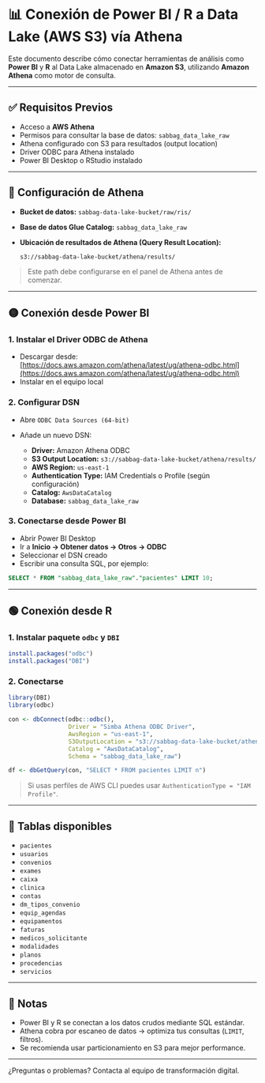 # 📊 Conexión de Power BI / R a Data Lake (AWS S3) vía Athena

Este documento describe cómo conectar herramientas de análisis como **Power BI** y **R** al Data Lake almacenado en **Amazon S3**, utilizando **Amazon Athena** como motor de consulta.

---

## ✅ Requisitos Previos

* Acceso a **AWS Athena**
* Permisos para consultar la base de datos: `sabbag_data_lake_raw`
* Athena configurado con S3 para resultados (output location)
* Driver ODBC para Athena instalado
* Power BI Desktop o RStudio instalado

---

## 🔌 Configuración de Athena

* **Bucket de datos:** `sabbag-data-lake-bucket/raw/ris/`
* **Base de datos Glue Catalog:** `sabbag_data_lake_raw`
* **Ubicación de resultados de Athena (Query Result Location):**

  ```
  s3://sabbag-data-lake-bucket/athena/results/
  ```

> Este path debe configurarse en el panel de Athena antes de comenzar.

---

## 🟡 Conexión desde Power BI

### 1. Instalar el Driver ODBC de Athena

* Descargar desde: [https://docs.aws.amazon.com/athena/latest/ug/athena-odbc.html](https://docs.aws.amazon.com/athena/latest/ug/athena-odbc.html)
* Instalar en el equipo local

### 2. Configurar DSN

* Abre `ODBC Data Sources (64-bit)`
* Añade un nuevo DSN:

  * **Driver:** Amazon Athena ODBC
  * **S3 Output Location:** `s3://sabbag-data-lake-bucket/athena/results/`
  * **AWS Region:** `us-east-1`
  * **Authentication Type:** IAM Credentials o Profile (según configuración)
  * **Catalog:** `AwsDataCatalog`
  * **Database:** `sabbag_data_lake_raw`

### 3. Conectarse desde Power BI

* Abrir Power BI Desktop
* Ir a **Inicio → Obtener datos → Otros → ODBC**
* Seleccionar el DSN creado
* Escribir una consulta SQL, por ejemplo:

```sql
SELECT * FROM "sabbag_data_lake_raw"."pacientes" LIMIT 10;
```

---

## 🟢 Conexión desde R

### 1. Instalar paquete `odbc` y `DBI`

```r
install.packages("odbc")
install.packages("DBI")
```

### 2. Conectarse

```r
library(DBI)
library(odbc)

con <- dbConnect(odbc::odbc(),
                 Driver = "Simba Athena ODBC Driver",
                 AwsRegion = "us-east-1",
                 S3OutputLocation = "s3://sabbag-data-lake-bucket/athena/results/",
                 Catalog = "AwsDataCatalog",
                 Schema = "sabbag_data_lake_raw")

df <- dbGetQuery(con, "SELECT * FROM pacientes LIMIT n")
```

> Si usas perfiles de AWS CLI puedes usar `AuthenticationType = "IAM Profile"`.

---

## 📁 Tablas disponibles

* `pacientes`
* `usuarios`
* `convenios`
* `exames`
* `caixa`
* `clinica`
* `contas`
* `dm_tipos_convenio`
* `equip_agendas`
* `equipamentos`
* `faturas`
* `medicos_solicitante`
* `modalidades`
* `planos`
* `procedencias`
* `servicios`

---

## 🧠 Notas

* Power BI y R se conectan a los datos crudos mediante SQL estándar.
* Athena cobra por escaneo de datos → optimiza tus consultas (`LIMIT`, filtros).
* Se recomienda usar particionamiento en S3 para mejor performance.

---

¿Preguntas o problemas? Contacta al equipo de transformación digital.
